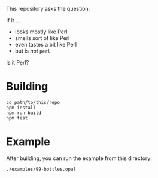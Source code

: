 This repository asks the question:

If it ...
- looks mostly like Perl
- smells sort of like Perl
- even tastes a bit like Perl 
- but is *not* `perl` 

Is it Perl?

# Building

    cd path/to/this/repo
    npm install
    npm run build
    npm test

# Example

After building, you can run the example from this directory:

    ./examples/99-bottles.opal
